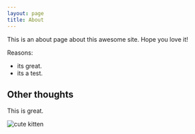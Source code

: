 ```yaml
---
layout: page
title: About
---
```


This is an about page about this awesome site.
Hope you love it!

Reasons:
- its great.
- its a test.

## Other thoughts

This is great.

![cute kitten]("https://www.pexels.com/photo/grey-and-white-short-fur-cat-104827/")
